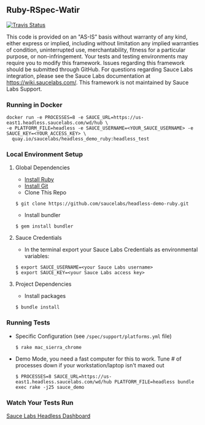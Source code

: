 ## Ruby-RSpec-Watir
[![Travis Status](https://travis-ci.org/saucelabs-sample-test-frameworks/Ruby-RSpec-Watir.svg?branch=master)](https://travis-ci.org/saucelabs-sample-test-frameworks/Ruby-RSpec-Watir)

This code is provided on an "AS-IS” basis without warranty of any kind, either express or implied, including without limitation any implied warranties of condition, uninterrupted use, merchantability, fitness for a particular purpose, or non-infringement. Your tests and testing environments may require you to modify this framework. Issues regarding this framework should be submitted through GitHub. For questions regarding Sauce Labs integration, please see the Sauce Labs documentation at https://wiki.saucelabs.com/. This framework is not maintained by Sauce Labs Support.

### Running in Docker
```
docker run -e PROCESSES=8 -e SAUCE_URL=https://us-east1.headless.saucelabs.com/wd/hub \
-e PLATFORM_FILE=headless -e SAUCE_USERNAME=<YOUR_SAUCE_USERNAME> -e SAUCE_KEY=<YOUR_ACCESS_KEY> \
  quay.io/saucelabs/headless_demo_ruby:headless_test

```
### Local Environment Setup

1. Global Dependencies
    * [Install Ruby](http://watir.com/guides/ruby/)
    * [Install Git](https://github.com/address-book/junit_tests#install-git)
    * Clone This Repo
    ```
    $ git clone https://github.com/saucelabs/headless-demo-ruby.git
    ```
    * Install bundler
    ```
    $ gem install bundler
    ```

2. Sauce Credentials
    * In the terminal export your Sauce Labs Credentials as environmental variables:
    ```
    $ export SAUCE_USERNAME=<your Sauce Labs username>
    $ export SAUCE_KEY=<your Sauce Labs access key>
    ```

3. Project Dependencies
	* Install packages
	```
	$ bundle install
	```

### Running Tests

* Specific Configuration (see `/spec/support/platforms.yml` file)
	```
	$ rake mac_sierra_chrome
	```
* Demo Mode, you need a fast computer for this to work.  Tune # of processes down if your workstation/laptop isn't maxed out
	```
	$ PROCESSES=8 SAUCE_URL=https://us-east1.headless.saucelabs.com/wd/hub PLATFORM_FILE=headless bundle exec rake -j25 sauce_demo
	```

### Watch Your Tests Run

[Sauce Labs Headless Dashboard](https://app.us-east1.headless.saucelabs.com/dashboard/builds)
